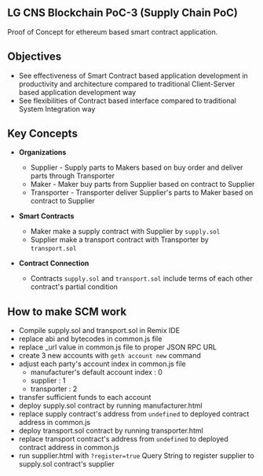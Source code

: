 ## LG CNS Blockchain PoC-3 (Supply Chain PoC)

Proof of Concept for ethereum based smart contract application. 

## Objectives

* See effectiveness of Smart Contract based application development in productivity and architecture compared to traditional Client-Server based application development way
* See flexibilities of Contract based interface compared to traditional System Integration way

## Key Concepts

* **Organizations**
    * Supplier - Supply parts to Makers based on buy order and deliver parts through Transporter 
    * Maker - Maker buy parts from Supplier based on contract to Supplier
    * Transporter - Transporter deliver Supplier's parts to Maker based on contract to Supplier
    
* **Smart Contracts**
    * Maker make a supply contract with Supplier by `supply.sol`
    * Supplier make a transport contract with Transporter by `transport.sol`
    
* **Contract Connection**
    * Contracts `supply.sol` and `transport.sol` include terms of each other contract's partial condition

## How to make SCM work
- Compile supply.sol and transport.sol in Remix IDE
- replace abi and bytecodes in common.js file
- replace _url value in common.js file to proper JSON RPC URL
- create 3 new accounts with `geth account new` command
- adjust each party's account index in common.js file
    - manufacturer's default account index : 0
    - supplier : 1
    - transporter : 2
- transfer sufficient funds to each account
- deploy supply.sol contract by running manufacturer.html
- replace supply contract's address from `undefined` to deployed contract address in common.js
- deploy transport.sol contract by running transporter.html
- replace transport contract's address from `undefined` to deployed contract address in common.js
- run supplier.html with `?register=true` Query String to register supplier to supply.sol contract's supplier
